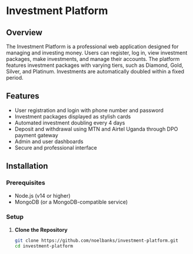# Investment Platform

## Overview

The Investment Platform is a professional web application designed for managing and investing money. Users can register, log in, view investment packages, make investments, and manage their accounts. The platform features investment packages with varying tiers, such as Diamond, Gold, Silver, and Platinum. Investments are automatically doubled within a fixed period.

## Features

- User registration and login with phone number and password
- Investment packages displayed as stylish cards
- Automated investment doubling every 4 days
- Deposit and withdrawal using MTN and Airtel Uganda through DPO payment gateway
- Admin and user dashboards
- Secure and professional interface

## Installation

### Prerequisites

- Node.js (v14 or higher)
- MongoDB (or a MongoDB-compatible service)

### Setup

1. **Clone the Repository**

   ```bash
   git clone https://github.com/noelbanks/investment-platform.git
   cd investment-platform